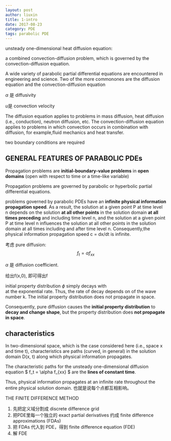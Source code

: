 ```yaml
---
layout: post
author: liuxin
title: 1-intro
date: 2017-08-23
category: PDE
tags: parabolic PDE
---
```


unsteady one-dimensional heat diffusion equation: 

a combined convection-diffusion problem, which is governed by the convection-diffusion equation. 

A wide variety of parabolic partial differential equations are encountered in engineering and science. Two of the more commonones are the diffusion equation and the convection-diffusion equation 

$\alpha$ 是 diffusivity

$u$是 convection velocity

The diffusion equation applies to problems in mass diffusion, heat diffusion (i.e., conduction), neutron diffusion, etc. The 
convection-diffusion equation applies to problems in which convection occurs in combination with diffusion, for example,fluid mechanics and heat transfer. 

two boundary conditions are required 

## GENERAL FEATURES OF PARABOLIC PDEs 

Propagation problems are **initial-boundary-value problems** in **open domains** (open with respect to time or a time-like variable) 

Propagation problems are governed by parabolic or hyperbolic partial differential equations. 

problems governed by parabolic PDEs have an **infinite physical information propagation speed**. As a result, the solution at a given point P at time level n depends on the solution **at all other points** in the solution domain **at all times preceding** and including time level n, and the solution at a given point P at time level n influences the solution at all other points in the solution domain at all times including and after time level n. Consequently,the physical information propagation speed c = dx/dt is infinite. 

考虑 pure diffusion:
$$ f_t = \alpha f_{xx} $$

$\alpha$ 是 diffusion coefficient. 

给出f(x,0), 即可得出f

initial property distribution $\phi$ simply decays with  
at the exponential rate. Thus, the rate of decay depends on  of the wave number k. The initial property distribution does not propagate in space. 

Consequently, pure diffusion causes the **initial property distribution** to **decay and change shape**, but the property distribution does **not propagate in space**. 


## characteristics 
In two-dimensional space, which is the case considered here (i.e., space x and time t), characteristics are paths (curved, in general) in the solution domain D(x, t) along which physical information propagates.

The characteristic paths for the unsteady one-dimensional diffusion equation $ f_t = \alpha f_{xx} $ are the **lines of constant time**. 

Thus, physical information propagates at an infinite rate throughout the entire physical solution domain. 也就是说每个点都互相影响。

THE FINITE DIFFERENCE METHOD

1. 先把定义域分割成 discrete difference grid 
2. 把PDE里每一个独立的 exact partial derivatives 约成 finite difference approximations (FDAs)
3. 把 FDAs 代入到 PDE，得到 finite difference equation (FDE)
4. 解 FDE

	  


